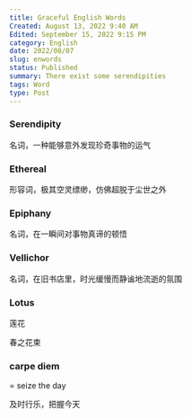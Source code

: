 ```yaml
---
title: Graceful English Words
Created: August 13, 2022 9:40 AM
Edited: September 15, 2022 9:15 PM
category: English
date: 2022/08/07
slug: enwords
status: Published
summary: There exist some serendipities
tags: Word
type: Post
---
```


### Serendipity

名词，一种能够意外发现珍奇事物的运气

### Ethereal

形容词，极其空灵缥缈，仿佛超脱于尘世之外

### Epiphany

名词，在一瞬间对事物真谛的顿悟

### Vellichor

名词，在旧书店里，时光缓慢而静谧地流逝的氛围

### Lotus

莲花

春之花束

### carpe diem

= seize the day

及时行乐，把握今天
